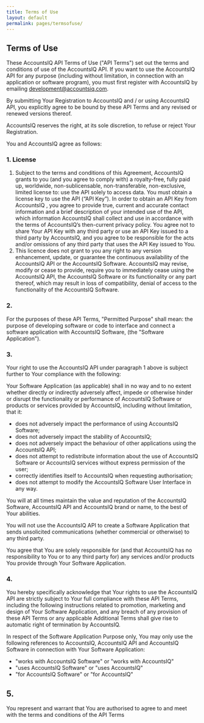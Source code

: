```yaml
---
title: Terms of Use
layout: default
permalink: pages/termsofuse/
---
```


## Terms of Use

These AccountsIQ API Terms of Use ("API Terms") set out the terms and conditions of use of the AccountsIQ API. If you want to use the AccountsIQ API for any purpose (including without limitation, in connection with an application or software program), you must first register with AccountsIQ by emailing [development@accountsiq.com](mailto:development@accountsiq.com).

By submitting Your Registration to AccountsIQ and / or using AccountsIQ API, you explicitly agree to be bound by these API Terms and any revised or renewed versions thereof.

AccountsIQ reserves the right, at its sole discretion, to refuse or reject Your Registration.

You and AccountsIQ agree as follows:

### 1. License

1.	Subject to the terms and conditions of this Agreement, AccountsIQ grants to you (and you agree to comply with) a royalty-free, fully paid up, worldwide, non-sublicensable, non-transferable, non-exclusive, limited license to: use the API solely to access data. You must obtain a license key to use the API (“API Key”). In order to obtain an API Key from AccountsIQ , you agree to provide true, current and accurate contact information and a brief description of your intended use of the API, which information AccountsIQ shall collect and use in accordance with the terms of AccountsIQ’s then-current privacy policy. You agree not to share Your API Key with any third party or use an API Key issued to a third party by AccountsIQ, and you agree to be responsible for the acts and/or omissions of any third party that uses the API Key issued to You.
2.	This licence does not grant to you any right to any version enhancement, update, or guarantee the continuous availability of the AccountsIQ API or the AccountsIQ Software. AccountsIQ may revise, modify or cease to provide, require you to immediately cease using the AccountsIQ API, the AccountsIQ Software or its functionality or any part thereof, which may result in loss of compatibility, denial of access to the functionality of the AccountsIQ Software.

### 2.
For the purposes of these API Terms, "Permitted Purpose" shall mean: the purpose of developing software or code to interface and connect a software application with AccountsIQ Software, (the "Software Application").

### 3.
Your right to use the AccountsIQ API under paragraph 1 above is subject further to Your compliance with the following:

Your Software Application (as applicable) shall in no way and to no extent whether directly or indirectly adversely affect, impede or otherwise hinder or disrupt the functionality or performance of AccountsIQ Software or products or services provided by AccountsIQ, including without limitation, that it:

-	does not adversely impact the performance of using AccountsIQ Software;
-	does not adversely impact the stability of AccountsIQ;
-	does not adversely impact the behaviour of other applications using the AccountsIQ API;
-	does not attempt to redistribute information about the use of AccountsIQ Software or AccountsIQ services without express permission of the user;
-	correctly identifies itself to AccountsIQ when requesting authorisation;
-	does not attempt to modify the AccountsIQ Software User Interface in any way.

You will at all times maintain the value and reputation of the AccountsIQ Software, AccountsIQ API and AccountsIQ brand or name, to the best of Your abilities.

You will not use the AccountsIQ API to create a Software Application that sends unsolicited communications (whether commercial or otherwise) to any third party.

You agree that You are solely responsible for (and that AccountsIQ has no responsibility to You or to any third party for) any services and/or products You provide through Your Software Application.

### 4.
You hereby specifically acknowledge that Your rights to use the AccountsIQ API are strictly subject to Your full compliance with these API Terms, including the following instructions related to promotion, marketing and design of Your Software Application, and any breach of any provision of these API Terms or any applicable Additional Terms shall give rise to automatic right of termination by AccountsIQ.

In respect of the Software Application Purpose only, You may only use the following references to AccountsIQ, AccountsIQ API and AccountsIQ Software in connection with Your Software Application:

-	"works with AccountsIQ Software" or "works with AccountsIQ"
-	"uses AccountsIQ Software" or "uses AccountsIQ"
-	"for AccountsIQ Software" or "for AccountsIQ"

## 5.
You represent and warrant that You are authorised to agree to and meet with the terms and conditions of the API Terms

